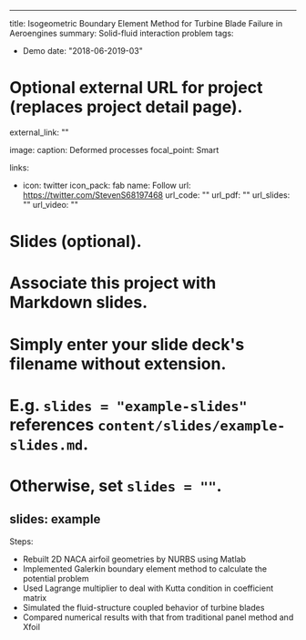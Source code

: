 
---
title: Isogeometric Boundary Element Method for Turbine Blade Failure in Aeroengines
summary: Solid\-fluid interaction problem
tags:
- Demo
date: "2018-06-2019-03"

# Optional external URL for project (replaces project detail page).
external_link: ""

image:
  caption: Deformed processes
  focal_point: Smart

links:
- icon: twitter
  icon_pack: fab
  name: Follow
  url: https://twitter.com/StevenS68197468
url_code: ""
url_pdf: ""
url_slides: ""
url_video: ""

# Slides (optional).
#   Associate this project with Markdown slides.
#   Simply enter your slide deck's filename without extension.
#   E.g. `slides = "example-slides"` references `content/slides/example-slides.md`.
#   Otherwise, set `slides = ""`.
slides: example
---
Steps:

* Rebuilt 2D NACA airfoil geometries by NURBS using Matlab
* Implemented Galerkin boundary element method to calculate the potential problem
* Used Lagrange multiplier to deal with Kutta condition in coefficient matrix
* Simulated the fluid-structure coupled behavior of turbine blades
* Compared numerical results with that from traditional panel method and Xfoil
